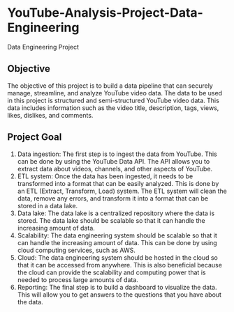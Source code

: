 # YouTube-Analysis-Project-Data-Engineering
Data Engineering Project

## Objective
The objective of this project is to build a data pipeline that can securely manage, streamline, and analyze YouTube video data. The data to be used in this project is structured and semi-structured YouTube video data. This data includes information such as the video title, description, tags, views, likes, dislikes, and comments.

## Project Goal
1. Data ingestion: The first step is to ingest the data from YouTube. This can be done by using the YouTube Data API. The API allows you to extract data about videos, channels, and other aspects of YouTube.
2. ETL system: Once the data has been ingested, it needs to be transformed into a format that can be easily analyzed. This is done by an ETL (Extract, Transform, Load) system. The ETL system will clean the data, remove any errors, and transform it into a format that can be stored in a data lake.
3. Data lake: The data lake is a centralized repository where the data is stored. The data lake should be scalable so that it can handle the increasing amount of data.
4. Scalability: The data engineering system should be scalable so that it can handle the increasing amount of data. This can be done by using cloud computing services, such as AWS.
5. Cloud: The data engineering system should be hosted in the cloud so that it can be accessed from anywhere. This is also beneficial because the cloud can provide the scalability and computing power that is needed to process large amounts of data.
6. Reporting: The final step is to build a dashboard to visualize the data. This will allow you to get answers to the questions that you have about the data.
